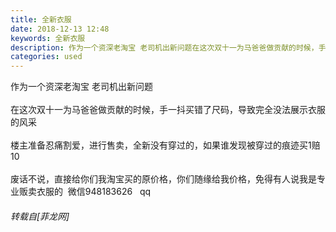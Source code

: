 ```yaml
---
title: 全新衣服
date: 2018-12-13 12:48
keywords: 全新衣服
description: 作为一个资深老淘宝 老司机出新问题在这次双十一为马爸爸做贡献的时候，手一抖买错了尺码，导致完全没法展示衣服的风采楼主准备忍痛割爱，进行售卖，全新没有穿过的，如果谁发现被穿过的痕迹买1赔10 废话不说，直接给你们我淘宝买的原价格，你们随缘给我价格，免得有人说我是专业贩卖衣服的  微信948183626   qq
categories: used
---
```

<td class="t_f" id="postmessage_2462332">

作为一个资深老淘宝 老司机出新问题<br/>
<br/>
在这次双十一为马爸爸做贡献的时候，手一抖买错了尺码，导致完全没法展示衣服的风采<br/>
<br/>
楼主准备忍痛割爱，进行售卖，全新没有穿过的，如果谁发现被穿过的痕迹买1赔10 <br/>
<br/>
废话不说，直接给你们我淘宝买的原价格，你们随缘给我价格，免得有人说我是专业贩卖衣服的  微信948183626   qq</td>
###### 转载自[菲龙网]